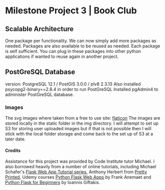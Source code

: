 # Milestone Project 3 | Book Club

## Scalable Architecture

One package per functionality. We can now simply add more packages as needed.
Packages are also available to be reused as needed. Each package is self sufficient.
You can plug in these packages into other python applications if wanted to reuse
again in another project.

## PostGreSQL Database

version: PostgreSQL 12.1 / PostGIS 3.0.0 / plv8 2.3.13
Also installed psycopg2-binary==2.8.4 in order to run PostGreSQL
Installed pgAdmin4 to administer PostGreSQL database.

### Images

The svg images where taken from a free to use site: [flaticon](https://www.flaticon.com/)
The images are stored locally in the static folder in the img directory. I will attempt
to set up S3 for storing user uploaded images but if that is not possible then
I will stick with the local folder storage and come back to the set up of S3 at
a later date.

#### Credits

Assistance for this project was provided by Code Institute tutor Michael. I also
borrowed heavily from a number of online tutorials, including Michael Schafer's
[Flask Web App Tutorial series](https://www.youtube.com/watch?v=MwZwr5Tvyxo&t=37s), Anthony Herbert from [Pretty Printed](https://www.youtube.com/watch?v=EnJKHVEzHFw), Udemy courses [Python Flask Web Apps](https://www.udemy.com/course/python-flask-beginners/)
by Frank Anemaet and [Python Flask for Beginners](https://www.udemy.com/course/python-flask-beginners/) by 
Ioannis Giftakis. 
